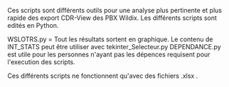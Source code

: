 Ces scripts sont différents outils pour une analyse plus pertinente et plus rapide des export CDR-View des PBX Wildix.
Les différents scripts sont edités en Python.

WSLOTRS.py = Tout les résultats sortent en graphique.
Le contenu de INT_STATS peut être utiliser avec tekinter_Selecteur.py
DEPENDANCE.py est utile pour les personnes n'ayant pas les dépences requisent pour l'execution des scripts.

Ces différents scripts ne fonctionnent qu'avec des fichiers .xlsx .
